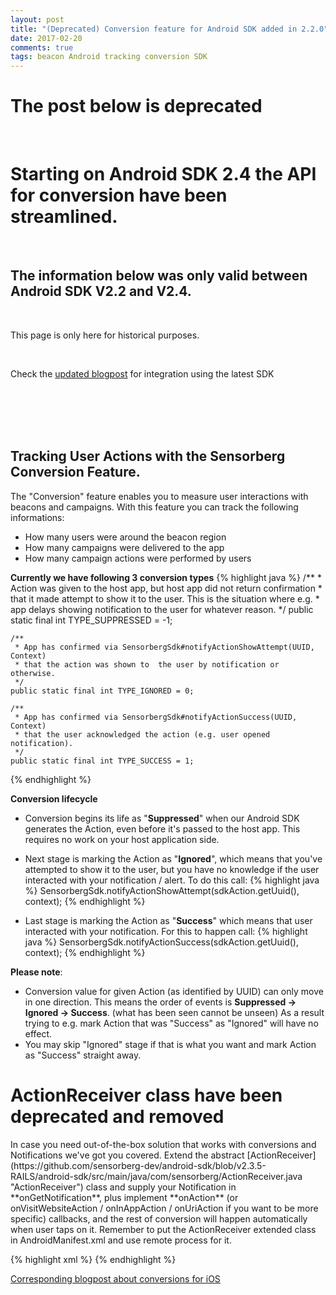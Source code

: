 ```yaml
---
layout: post
title: "(Deprecated) Conversion feature for Android SDK added in 2.2.0"
date: 2017-02-20
comments: true
tags: beacon Android tracking conversion SDK
---
```


<div class="callout callout-alert">
    <h1><i class="fa fa-exclamation-triangle"></i>The post below is deprecated</h1>
    <br/>
    <h1>Starting on Android SDK 2.4 the API for conversion have been streamlined.</h1>
    <br/>
    <h2>The information below was only valid between Android SDK V2.2 and V2.4.</h2>
    <br/>
    <p>This page is only here for historical purposes.</p>
    <br/>
    <p>Check the <a href="/2017/11/Streamlined-conversion-feature-on-Android-SDK-2-4/">updated blogpost</a> for integration using the latest SDK</p>
    <br/><br/><br/><br/>
</div>

## Tracking User Actions with the Sensorberg Conversion Feature.

The "Conversion" feature enables you to measure user interactions with beacons and campaigns.
With this feature you can track the following informations:

- How many users were around the beacon region
- How many campaigns were delivered to the app
- How many campaign actions were performed by users

<!--more-->

**Currently we have following 3 conversion types**
{% highlight java %}
    /**
     * Action was given to the host app, but host app did not return confirmation
     * that it made attempt to show it to the user. This is the situation where e.g.
     * app delays showing notification to the user for whatever reason.
     */
    public static final int TYPE_SUPPRESSED = -1;

    /**
     * App has confirmed via SensorbergSdk#notifyActionShowAttempt(UUID, Context)
     * that the action was shown to  the user by notification or otherwise.
     */
    public static final int TYPE_IGNORED = 0;

    /**
     * App has confirmed via SensorbergSdk#notifyActionSuccess(UUID, Context)
     * that the user acknowledged the action (e.g. user opened notification).
     */
    public static final int TYPE_SUCCESS = 1;
{% endhighlight %}

**Conversion lifecycle**

- Conversion begins its life as "**Suppressed**" when our Android SDK generates the Action,
even before it's passed to the host app. This requires no work on your host application side.

- Next stage is marking the Action as "**Ignored**", which means that you've attempted to show it to the user,
but you have no knowledge if the user interacted with your notification / alert.
To do this call:
{% highlight java %}
  SensorbergSdk.notifyActionShowAttempt(sdkAction.getUuid(), context);
{% endhighlight %}

- Last stage is marking the Action as "**Success**" which means that user interacted with your notification.
For this to happen call:
{% highlight java %}
  SensorbergSdk.notifyActionSuccess(sdkAction.getUuid(), context);
{% endhighlight %}

**Please note**:

 - Conversion value for given Action (as identified by UUID) can only move in one direction.
    This means the order of events is **Suppressed -> Ignored -> Success**. (what has been seen cannot be unseen)
    As a result trying to e.g. mark Action that was "Success" as "Ignored" will have no effect.
 - You may skip "Ignored" stage if that is what you want and mark Action as "Success" straight away.

 <div class="callout callout-alert">
     <h1><i class="fa fa-exclamation-triangle"></i>ActionReceiver class have been deprecated and removed</h1>
 </div>
In case you need out-of-the-box solution that works with conversions and Notifications we've got you covered.
Extend the abstract [ActionReceiver](https://github.com/sensorberg-dev/android-sdk/blob/v2.3.5-RAILS/android-sdk/src/main/java/com/sensorberg/ActionReceiver.java "ActionReceiver") class and supply your Notification in **onGetNotification**, plus implement
**onAction** (or onVisitWebsiteAction / onInAppAction / onUriAction if you want to be more specific) callbacks,
and the rest of conversion will happen automatically when user taps on it. Remember to put the ActionReceiver extended class in AndroidManifest.xml and use remote process for it.

{% highlight xml %}
<receiver
    android:name=".receivers.MyActionReceiver"
    android:exported="false"
    android:process=".sensorberg">
    <intent-filter>
        <action android:name="com.sensorberg.android.PRESENT_ACTION"/>
        <action android:name="com.sensorberg.android.CONVERSION_SUCCESS"/>
        <action android:name="com.sensorberg.android.CONVERSION_DELETE"/>
    </intent-filter>
</receiver>
{% endhighlight %}

[Corresponding blogpost about conversions for iOS](/2016/06/New-conversion-feature-in-iOS-SDK/ "Corresponding blogpost about conversions for iOS")
